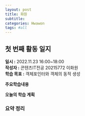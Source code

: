 ```yaml
---
layout: post
title: 화원
subtitle:
categories: Hwawon
tags: #all
---
```

## 첫 번째 활동 일지
**일시 :** 2022.11.23 16:00~18:00  
**작성자 :** 콘텐츠IT전공 20215772 이화원  
**학습 목표 :** 객체포인터와 객체의 동적 생성  

**주요학습내용**
  

**오늘의 학습 계획**

### 요약 정리
